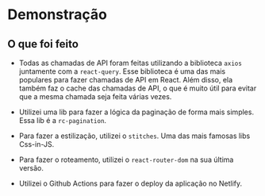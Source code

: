 # Demonstração

## O que foi feito

* Todas as chamadas de API foram feitas utilizando a biblioteca `axios` juntamente com a `react-query`. Esse biblioteca é uma das mais populares para fazer chamadas de API em React. Além disso, ela também faz o cache das chamadas de API, o que é muito útil para evitar que a mesma chamada seja feita várias vezes.

* Utilizei uma lib para fazer a lógica da paginação de forma mais simples. Essa lib é a `rc-pagination`.

* Para fazer a estilização, utilizei o `stitches`. Uma das mais famosas libs Css-in-JS. 

* Para fazer o roteamento, utilizei o `react-router-dom` na sua última versão.

* Utilizei o Github Actions para fazer o deploy da aplicação no Netlify.